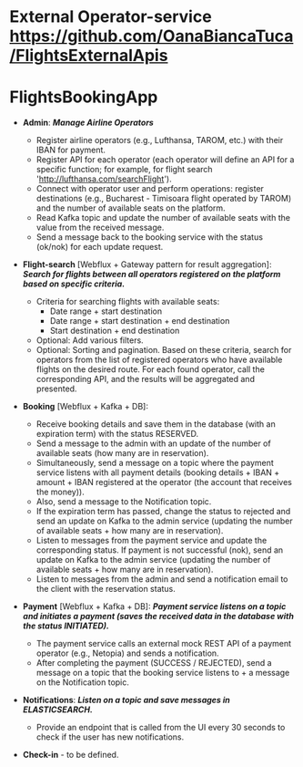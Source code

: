 # External Operator-service https://github.com/OanaBiancaTuca/FlightsExternalApis
# FlightsBookingApp
- **Admin**:
  ***Manage Airline Operators***
    - Register airline operators (e.g., Lufthansa, TAROM, etc.) with their IBAN for payment.
    - Register API for each operator (each operator will define an API for a specific function; for example, for flight search 'http://lufthansa.com/searchFlight').
    - Connect with operator user and perform operations: register destinations (e.g., Bucharest - Timisoara flight operated by TAROM) and the number of available seats on the platform.
    - Read Kafka topic and update the number of available seats with the value from the received message.
    - Send a message back to the booking service with the status (ok/nok) for each update request.

- **Flight-search** [Webflux + Gateway pattern for result aggregation]:
  ***Search for flights between all operators registered on the platform based on specific criteria.***
    - Criteria for searching flights with available seats:
        - Date range + start destination
        - Date range + start destination + end destination
        - Start destination + end destination
    - Optional: Add various filters.
    - Optional: Sorting and pagination.
      Based on these criteria, search for operators from the list of registered operators who have available flights on the desired route. For each found operator, call the corresponding API, and the results will be aggregated and presented.

- **Booking** [Webflux + Kafka + DB]:
    - Receive booking details and save them in the database (with an expiration term) with the status RESERVED.
    - Send a message to the admin with an update of the number of available seats (how many are in reservation).
    - Simultaneously, send a message on a topic where the payment service listens with all payment details (booking details + IBAN + amount + IBAN registered at the operator (the account that receives the money)).
    - Also, send a message to the Notification topic.
    - If the expiration term has passed, change the status to rejected and send an update on Kafka to the admin service (updating the number of available seats + how many are in reservation).
    - Listen to messages from the payment service and update the corresponding status.
      If payment is not successful (nok), send an update on Kafka to the admin service (updating the number of available seats + how many are in reservation).
    - Listen to messages from the admin and send a notification email to the client with the reservation status.

- **Payment** [Webflux + Kafka + DB]:
  ***Payment service listens on a topic and initiates a payment (saves the received data in the database with the status INITIATED).***
    - The payment service calls an external mock REST API of a payment operator (e.g., Netopia) and sends a notification.
    - After completing the payment (SUCCESS / REJECTED), send a message on a topic that the booking service listens to + a message on the Notification topic.

- **Notifications**:
  ***Listen on a topic and save messages in ELASTICSEARCH.***
    - Provide an endpoint that is called from the UI every 30 seconds to check if the user has new notifications.

- **Check-in** - to be defined.
